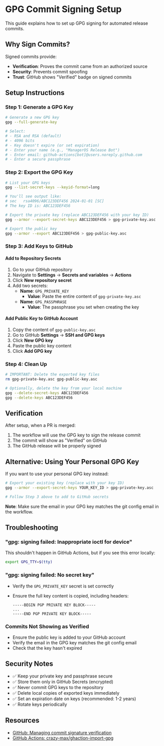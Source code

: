 # GPG Commit Signing Setup

This guide explains how to set up GPG signing for automated release commits.

## Why Sign Commits?

Signed commits provide:

- **Verification**: Proves the commit came from an authorized source
- **Security**: Prevents commit spoofing
- **Trust**: GitHub shows "Verified" badge on signed commits

## Setup Instructions

### Step 1: Generate a GPG Key

```bash
# Generate a new GPG key
gpg --full-generate-key

# Select:
# - RSA and RSA (default)
# - 4096 bits
# - Key doesn't expire (or set expiration)
# - Enter your name (e.g., "ManagerOS Release Bot")
# - Enter email: github-actions[bot]@users.noreply.github.com
# - Enter a secure passphrase
```

### Step 2: Export the GPG Key

```bash
# List your GPG keys
gpg --list-secret-keys --keyid-format=long

# You'll see output like:
# sec   rsa4096/ABC123DEF456 2024-01-01 [SC]
# The key ID is: ABC123DEF456

# Export the private key (replace ABC123DEF456 with your key ID)
gpg --armor --export-secret-keys ABC123DEF456 > gpg-private-key.asc

# Export the public key
gpg --armor --export ABC123DEF456 > gpg-public-key.asc
```

### Step 3: Add Keys to GitHub

#### Add to Repository Secrets

1. Go to your GitHub repository
2. Navigate to **Settings** → **Secrets and variables** → **Actions**
3. Click **New repository secret**
4. Add two secrets:
   - **Name**: `GPG_PRIVATE_KEY`
     - **Value**: Paste the entire content of `gpg-private-key.asc`
   - **Name**: `GPG_PASSPHRASE`
     - **Value**: The passphrase you set when creating the key

#### Add Public Key to GitHub Account

1. Copy the content of `gpg-public-key.asc`
2. Go to GitHub **Settings** → **SSH and GPG keys**
3. Click **New GPG key**
4. Paste the public key content
5. Click **Add GPG key**

### Step 4: Clean Up

```bash
# IMPORTANT: Delete the exported key files
rm gpg-private-key.asc gpg-public-key.asc

# Optionally, delete the key from your local machine
gpg --delete-secret-keys ABC123DEF456
gpg --delete-keys ABC123DEF456
```

## Verification

After setup, when a PR is merged:

1. The workflow will use the GPG key to sign the release commit
2. The commit will show as "Verified" on GitHub
3. The GitHub release will be properly signed

## Alternative: Using Your Personal GPG Key

If you want to use your personal GPG key instead:

```bash
# Export your existing key (replace with your key ID)
gpg --armor --export-secret-keys YOUR_KEY_ID > gpg-private-key.asc

# Follow Step 3 above to add to GitHub secrets
```

**Note**: Make sure the email in your GPG key matches the git config email in the workflow.

## Troubleshooting

### "gpg: signing failed: Inappropriate ioctl for device"

This shouldn't happen in GitHub Actions, but if you see this error locally:

```bash
export GPG_TTY=$(tty)
```

### "gpg: signing failed: No secret key"

- Verify the `GPG_PRIVATE_KEY` secret is set correctly
- Ensure the full key content is copied, including headers:

  ```
  -----BEGIN PGP PRIVATE KEY BLOCK-----
  ...
  -----END PGP PRIVATE KEY BLOCK-----
  ```

### Commits Not Showing as Verified

- Ensure the public key is added to your GitHub account
- Verify the email in the GPG key matches the git config email
- Check that the key hasn't expired

## Security Notes

- ✅ Keep your private key and passphrase secure
- ✅ Store them only in GitHub Secrets (encrypted)
- ✅ Never commit GPG keys to the repository
- ✅ Delete local copies of exported keys immediately
- ✅ Set an expiration date on keys (recommended: 1-2 years)
- ✅ Rotate keys periodically

## Resources

- [GitHub: Managing commit signature verification](https://docs.github.com/en/authentication/managing-commit-signature-verification)
- [GitHub Actions: crazy-max/ghaction-import-gpg](https://github.com/crazy-max/ghaction-import-gpg)
